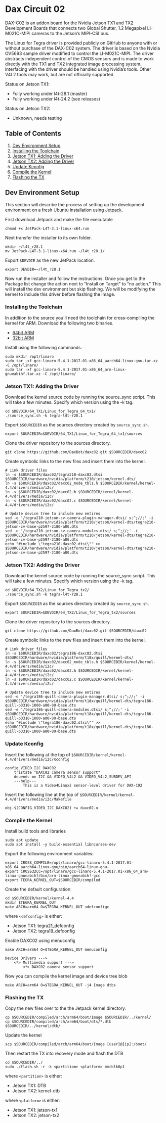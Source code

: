 Dax Circuit 02
==============

DAX-C02 is an addon board for the Nvidia Jetson TX1 and TX2 Development Boards that connects two Global Shutter, 1.2 Megapixel LI-M021C-MIPI cameras to the Jetson’s MIPI-CSI bus.

The Linux for Tegra driver is provided publicly on GitHub to anyone with or without purchase of the DAX-C02 system.  The driver is based on the Nvidia OV5693 sample driver modified to control the LI-M021C-MIPI. The driver abstracts independent control of the CMOS sensors and is made to work directly with the TX1 and TX2 integrated image processing system.  Interfacing with the driver should be handled using Nvidia’s tools. Other V4L2 tools may work, but are not officially supported.

Status on Jetson TX1:
* Fully working under l4t-28.1 (master)
* Fully working under l4t-24.2 (see releases)

Status on Jetson TX2:
* Unknown, needs testing

## Table of Contents

1. [Dev Environment Setup](#setup)
2. [Installing the Toolchain](#toolchain)
3. [Jetson TX1: Adding the Driver](#tx1-driver)
4. [Jetson TX2: Adding the Driver](#tx2-driver)
5. [Update Kconfig](#kconfig)
6. [Compile the Kernel](#compile)
7. [Flashing the TX](#flash)


## Dev Environment Setup <a name="setup"></a>
This section will describe the process of setting up the development environment on a fresh Ubuntu installation using [Jetpack](https://developer.nvidia.com/embedded/jetpack).

First download Jetpack and make the file executable

    chmod +x JetPack-L4T-3.1-linux-x64.run

Next transfer the installer to its own folder.

    mkdir ~/l4t_r28.1
    mv JetPack-L4T-3.1-linux-x64.run ~/l4t_r28.1/

Export ```$DEVDIR``` as the new JetPack location.

    export DEVDIR=~/l4t_r28.1

Now run the installer and follow the instructions.  Once you get to the Package list change the action next to "Install on Target" to "no action."  This will install the dev environment but skip flashing.  We will be modifying the kernel to include this driver before flashing the image.

### Installing the Toolchain <a name="toolchain"></a>
In addition to the source you'll need the toolchain for cross-compiling the kernel for ARM.  Download the following two binaries.

* [64bit ARM](https://releases.linaro.org/components/toolchain/binaries/5.4-2017.01/aarch64-linux-gnu/gcc-linaro-5.4.1-2017.01-x86_64_aarch64-linux-gnu.tar.xz)
* [32bit ARM](https://releases.linaro.org/components/toolchain/binaries/5.4-2017.01/arm-linux-gnueabihf/gcc-linaro-5.4.1-2017.01-x86_64_arm-linux-gnueabihf.tar.xz)

Install using the following commands:

    sudo mkdir /opt/linaro
    sudo tar -xf gcc-linaro-5.4.1-2017.01-x86_64_aarch64-linux-gnu.tar.xz -C /opt/linaro/
    sudo tar -xf gcc-linaro-5.4.1-2017.01-x86_64_arm-linux-gnueabihf.tar.xz -C /opt/linaro/

### Jetson TX1: Adding the Driver <a name="tx1-driver"></a>

Download the kernel source code by running the source_sync script.  This will take a few minutes.  Specify which version using the -k tag.

    cd $DEVDIR/64_TX1/Linux_for_Tegra_64_tx1/
    ./source_sync.sh -k tegra-l4t-r28.1

Export ```$SOURCEDIR``` as the sources directory created by ```source_sync.sh```.

    export SOURCEDIR=$DEVDIR/64_TX1/Linux_for_Tegra_64_tx1/sources

Clone the driver repository to the sources directory.

    git clone https://github.com/DaxBot/daxc02.git $SOURCEDIR/daxc02

Create symbolic links to the new files and insert them into the kernel.

    # Link driver files
    ln -s $SOURCEDIR/daxc02/tegra210-daxc02.dtsi $SOURCEDIR/hardware/nvidia/platform/t210/jetson/kernel-dts/
    ln -s $SOURCEDIR/daxc02/daxc02_mode_tbls.h $SOURCEDIR/kernel/kernel-4.4/drivers/media/i2c/
    ln -s $SOURCEDIR/daxc02/daxc02.h $SOURCEDIR/kernel/kernel-4.4/drivers/media/i2c/
    ln -s $SOURCEDIR/daxc02/daxc02.c $SOURCEDIR/kernel/kernel-4.4/drivers/media/i2c/

    # Update device tree to include new entires
    sed -e '/tegra210-jetson-cv-camera-plugin-manager.dtsi/ s;^;//;' -i $SOURCEDIR/hardware/nvidia/platform/t210/jetson/kernel-dts/tegra210-jetson-cv-base-p2597-2180-a00.dts
    sed -e '/tegra210-jetson-cv-camera-modules.dtsi/ s;^;//;' -i $SOURCEDIR/hardware/nvidia/platform/t210/jetson/kernel-dts/tegra210-jetson-cv-base-p2597-2180-a00.dts
    echo "#include \"tegra210-daxc02.dtsi\"" >> $SOURCEDIR/hardware/nvidia/platform/t210/jetson/kernel-dts/tegra210-jetson-cv-base-p2597-2180-a00.dts

### Jetson TX2: Adding the Driver <a name="tx2-driver"></a>

Download the kernel source code by running the source_sync script.  This will take a few minutes.  Specify which version using the -k tag.

    cd $DEVDIR/64_TX2/Linux_for_Tegra_tx2/
    ./source_sync.sh -k tegra-l4t-r28.1

Export ```$SOURCEDIR``` as the sources directory created by ```source_sync.sh```.

    export SOURCEDIR=$DEVDIR/64_TX2/Linux_for_Tegra_tx2/sources

Clone the driver repository to the sources directory.

    git clone https://github.com/DaxBot/daxc02.git $SOURCEDIR/daxc02

Create symbolic links to the new files and insert them into the kernel.

    # Link driver files
    ln -s $SOURCEDIR/daxc02/tegra186-daxc02.dtsi $SOURCEDIR/hardware/nvidia/platform/t18x/quill/kernel-dts/
    ln -s $SOURCEDIR/daxc02/daxc02_mode_tbls.h $SOURCEDIR/kernel/kernel-4.4/drivers/media/i2c/
    ln -s $SOURCEDIR/daxc02/daxc02.h $SOURCEDIR/kernel/kernel-4.4/drivers/media/i2c/
    ln -s $SOURCEDIR/daxc02/daxc02.c $SOURCEDIR/kernel/kernel-4.4/drivers/media/i2c/

    # Update device tree to include new entires
    sed -e '/tegra186-quill-camera-plugin-manager.dtsi/ s;^;//;' -i $SOURCEDIR/hardware/nvidia/platform/t18x/quill/kernel-dts/tegra186-quill-p3310-1000-a00-00-base.dts
    sed -e '/tegra186-quill-camera-modules.dtsi/ s;^;//;' -i $SOURCEDIR/hardware/nvidia/platform/t18x/quill/kernel-dts/tegra186-quill-p3310-1000-a00-00-base.dts
    echo "#include \"tegra186-daxc02.dtsi\"" >> $SOURCEDIR/hardware/nvidia/platform/t18x/quill/kernel-dts/tegra186-quill-p3310-1000-a00-00-base.dts

### Update Kconfig <a name="kconfig"></a>

Insert the following at the top of ```$SOURCEDIR/kernel/kernel-4.4/drivers/media/i2c/Kconfig```
```
config VIDEO_I2C_DAXC02
    tristate "DAXC02 camera sensor support"
    depends on I2C && VIDEO_V4L2 && VIDEO_V4L2_SUBDEV_API
    ---help---
        This is a Video4Linux2 sensor-level driver for DAX-C02
```

Insert the following line at the top of ```$SOURCEDIR/kernel/kernel-4.4/drivers/media/i2c/Makefile```
```
obj-$(CONFIG_VIDEO_I2C_DAXC02) += daxc02.o
```

### Compile the Kernel <a name="compile"></a>

Install build tools and libraries

    sudo apt update
    sudo apt install -y build-essential libncurses-dev

Export the following environment variables:

    export CROSS_COMPILE=/opt/linaro/gcc-linaro-5.4.1-2017.01-x86_64_aarch64-linux-gnu/bin/aarch64-linux-gnu-
    export CROSS32CC=/opt/linaro/gcc-linaro-5.4.1-2017.01-x86_64_arm-linux-gnueabihf/bin/arm-linux-gnueabihf-gcc
    export TEGRA_KERNEL_OUT=$SOURCEDIR/compiled

Create the default configuration:

    cd $SOURCEDIR/kernel/kernel-4.4
    mkdir $TEGRA_KERNEL_OUT
    make ARCH=arm64 O=$TEGRA_KERNEL_OUT <defconfig>

where `<defconfig>` is either:
* Jetson TX1: tegra21_defconfig
* Jetson TX2: tegra18_defconfig

Enable DAXC02 using menuconfig

    make ARCH=arm64 O=$TEGRA_KERNEL_OUT menuconfig

```
Device Drivers --->
    <*> Multimedia support --->
        <*> DAXC02 camera sensor support
```

Now you can compile the kernel image and device tree blob

    make ARCH=arm64 O=$TEGRA_KERNEL_OUT -j4 Image dtbs

### Flashing the TX <a name="flash"></a>

Copy the new files over to the the Jetpack kernel directory.

    cp $SOURCEDIR/compiled/arch/arm64/boot/Image $SOURCEDIR/../kernel/
    cp $SOURCEDIR/compiled/arch/arm64/boot/dts/*.dtb $SOURCEDIR/../kernel/dtb/

Update the kernel

    scp $SOURCEDIR/compiled/arch/arm64/boot/Image [user]@[ip]:/boot/

Then restart the TX into recovery mode and flash the DTB

    cd $SOURCEDIR/../
    sudo ./flash.sh -r -k <partition> <platform> mmcblk0p1

where `<partition>` is either:
* Jetson TX1: DTB
* Jetson TX2: kernel-dtb

where `<platform>` is either:
* Jetson TX1: jetson-tx1
* Jetson TX2: jetson-tx2
